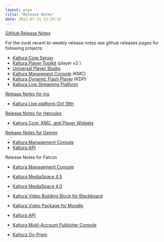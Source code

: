 ```yaml
---
layout: page
title: "Release Notes"
date: 2012-07-25 13:29:15
---
```


<p class="mce-heading-2">
  <span style="text-decoration: underline;">GitHub Release Notes</span>
</p>

For the most recent bi-weekly release notes see github releases pages for following projects:

*   <a href="https://github.com/kaltura/server/releases" target="_blank" title="Kaltura Server">Kaltura Core Server</a>  
*   <a href="https://github.com/kaltura/mwEmbed/releases" target="_blank" title="Kaltura Player Release Notes">Kaltura Player Toolkit</a> (player v2 )  
*   <a href="https://github.com/kaltura/player-studio/releases" target="_blank" title="Player Studio release notes">Universal Player Studio</a>  
*   <a href="https://github.com/kaltura/kmc/releases" target="_blank" title="KMC">Kaltura Managment Console</a> (KMC)
*   <a href="https://github.com/kaltura/kdp/releases" target="_blank" title="KDP">Kaltura Dynamic Flash Player</a> (KDP) 
*   [Kaltura Live Streaming Platform][1]

 [1]: https://github.com/kaltura/media-server/releases/

<a href="#Hercules" class="mce-heading-2" style="display: inline !important;">Release Notes for Iris</a>

*   [Kaltura Live platform Oct 19th][2]

 [2]: http://knowledge.kaltura.com/release-notes-live-platform-october-19th-2014

<a name="Hercules"></a><a href="#Hercules" class="mce-heading-2">Release Notes for Hercules</a>

*   <a href="http://knowledge.kaltura.com/node/894" target="_blank">Kaltura Core, KMC, and Player Widgets</a>

<a name="Gemini"></a><a href="#Gemini" class="mce-heading-2">Release Notes for Gemini</a>

*   <a href="http://knowledge.kaltura.com/node/845" target="_blank">Kaltura Management Console</a>
*   [Kaltura API][3]

 [3]: http://knowledge.kaltura.com/node/848

<a name="falcon" href="#falcon" style="display: inline !important;"></a><span class="mce-heading-2">Release Notes for Falcon</span>

*   <a href="http://knowledge.kaltura.com/node/585" target="_blank">Kaltura Management Console</a>

*   <a href="http://knowledge.kaltura.com/node/628" target="_blank">Kaltura MediaSpace 4.5</a>

*   <a href="http://knowledge.kaltura.com/node/582" target="_blank">Kaltura MediaSpace 4.0</a>

*   <a href="http://knowledge.kaltura.com/node/543" target="_blank">Kaltura Video Building Block for Blackboard</a>

*   <a href="http://knowledge.kaltura.com/node/544" target="_blank">Kaltura Video Package for Moodle</a>

*   <a href="http://knowledge.kaltura.com/node/583" target="_blank">Kaltura API</a>

*   <a href="http://knowledge.kaltura.com/node/662" target="_blank">Kaltura Multi-Account Publisher Console</a>

*   <a href="http://knowledge.kaltura.com/node/718" target="_blank">Kaltura On-Prem</a>